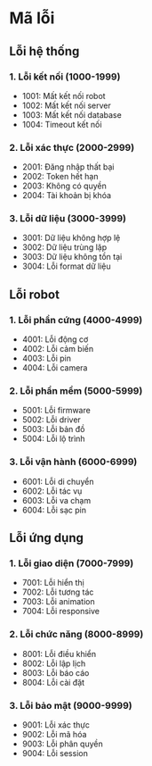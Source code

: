# Mã lỗi

## Lỗi hệ thống

### 1. Lỗi kết nối (1000-1999)
- 1001: Mất kết nối robot
- 1002: Mất kết nối server
- 1003: Mất kết nối database
- 1004: Timeout kết nối

### 2. Lỗi xác thực (2000-2999)
- 2001: Đăng nhập thất bại
- 2002: Token hết hạn
- 2003: Không có quyền
- 2004: Tài khoản bị khóa

### 3. Lỗi dữ liệu (3000-3999)
- 3001: Dữ liệu không hợp lệ
- 3002: Dữ liệu trùng lặp
- 3003: Dữ liệu không tồn tại
- 3004: Lỗi format dữ liệu

## Lỗi robot

### 1. Lỗi phần cứng (4000-4999)
- 4001: Lỗi động cơ
- 4002: Lỗi cảm biến
- 4003: Lỗi pin
- 4004: Lỗi camera

### 2. Lỗi phần mềm (5000-5999)
- 5001: Lỗi firmware
- 5002: Lỗi driver
- 5003: Lỗi bản đồ
- 5004: Lỗi lộ trình

### 3. Lỗi vận hành (6000-6999)
- 6001: Lỗi di chuyển
- 6002: Lỗi tác vụ
- 6003: Lỗi va chạm
- 6004: Lỗi sạc pin

## Lỗi ứng dụng

### 1. Lỗi giao diện (7000-7999)
- 7001: Lỗi hiển thị
- 7002: Lỗi tương tác
- 7003: Lỗi animation
- 7004: Lỗi responsive

### 2. Lỗi chức năng (8000-8999)
- 8001: Lỗi điều khiển
- 8002: Lỗi lập lịch
- 8003: Lỗi báo cáo
- 8004: Lỗi cài đặt

### 3. Lỗi bảo mật (9000-9999)
- 9001: Lỗi xác thực
- 9002: Lỗi mã hóa
- 9003: Lỗi phân quyền
- 9004: Lỗi session 